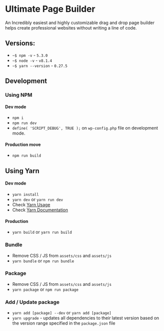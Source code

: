 # Ultimate Page Builder

An Incredibly easiest and highly customizable drag and drop page builder helps create professional websites without writing a line of code.

## Versions:

- `~$ npm -v` - `5.3.0`
- `~$ node -v` - `v8.1.4`
- `~$ yarn --version` - `0.27.5`

## Development

### Using NPM

#### Dev mode
- `npm i`
- `npm run dev`
- `define( 'SCRIPT_DEBUG', TRUE );` on `wp-config.php` file on development mode.

#### Production move

- `npm run build`

## Using Yarn

#### Dev mode
- `yarn install`
- `yarn dev` or `yarn run dev`
- Check [Yarn Usage](https://yarnpkg.com/en/docs/usage)
- Check [Yarn Documentation](https://yarnpkg.com/en/docs/cli/)

#### Production
- `yarn build` or `yarn run build`

### Bundle

- Remove CSS / JS from `assets/css` and `assets/js`
- `yarn bundle` or `npm run bundle`

### Package

- Remove CSS / JS from `assets/css` and `assets/js`
- `yarn package` or `npm run package`

### Add / Update package

- `yarn add [package] --dev` or `yarn add [package]`
- `yarn upgrade` - updates all dependencies to their latest version based on the version range specified in the `package.json` file
